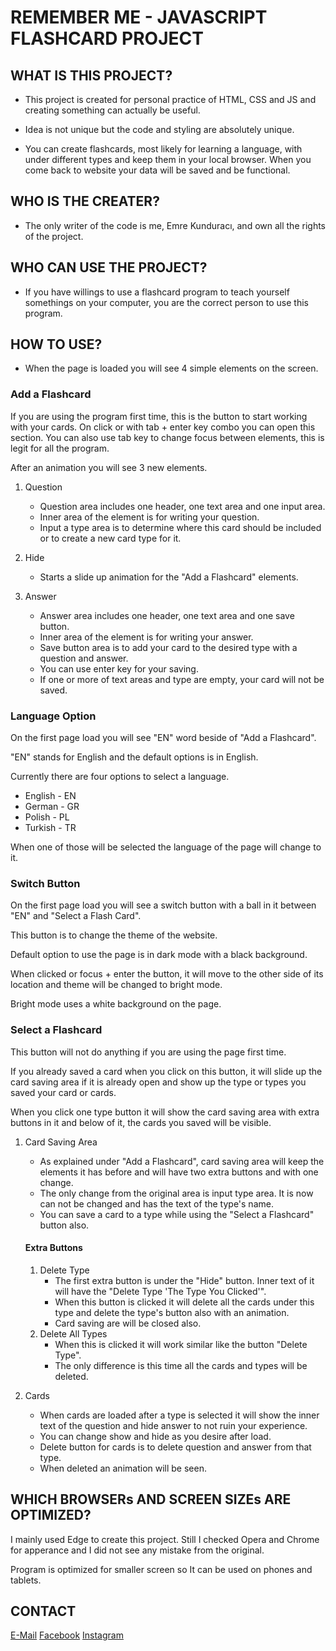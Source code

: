 # REMEMBER ME - JAVASCRIPT FLASHCARD PROJECT

## WHAT IS THIS PROJECT? 

- This project is created for personal practice of HTML, CSS and JS and creating something can actually be useful.

- Idea is not unique but the code and styling are absolutely unique.

- You can create flashcards, most likely for learning a language, with under different types and keep them in your local browser. When you come back to website your data will be saved and be functional.

## WHO IS THE CREATER?

- The only writer of the code is me, Emre Kunduracı, and own all the rights of the project.

## WHO CAN USE THE PROJECT?

- If you have willings to use a flashcard program to teach yourself somethings on your computer, you are the correct person to use this program.

## HOW TO USE?

- When the page is loaded you will see 4 simple elements on the screen.

### Add a Flashcard

If you are using the program first time, this is the button to start working with your cards. On click or with tab + enter key combo you can open this section. You can also use tab key to change focus between elements, this is legit for all the program.

After an animation you will see 3 new elements.

1. Question
    - Question area includes one header, one text area and one input area.
    - Inner area of the element is for writing your question.
    - Input a type area is to determine where this card should be included or to create a new card type for it.

2. Hide
    - Starts a slide up animation for the "Add a Flashcard" elements.

3. Answer
    - Answer area includes one header, one text area and one save button.
    - Inner area of the element is for writing your answer.
    - Save button area is to add your card to the desired type with a question and answer.
    - You can use enter key for your saving.
    - If one or more of text areas and type are empty, your card will not be saved.

### Language Option

On the first page load you will see "EN" word beside of "Add a Flashcard".

"EN" stands for English and the default options is in English.

Currently there are four options to select a language.
- English - EN
- German - GR
- Polish - PL
- Turkish - TR

When one of those will be selected the language of the page will change to it.

### Switch Button

On the first page load you will see a switch button with a ball in it between "EN" and "Select a Flash Card".

This button is to change the theme of the website.

Default option to use the page is in dark mode with a black background.

When clicked or focus + enter the button, it will move to the other side of its location and theme will be changed to bright mode.

Bright mode uses a white background on the page.

### Select a Flashcard
    
This button will not do anything if you are using the page first time.

If you already saved a card when you click on this button, it will slide up the card saving area if it is already open and show up the type or types you saved your card or cards.

When you click one type button it will show the card saving area with extra buttons in it and below of it, the cards you saved will be visible.
        
1. Card Saving Area

    - As explained under "Add a Flashcard", card saving area will keep the elements it has before and will have two extra buttons and with one change.
    - The only change from the original area is input type area. It is now can not be changed and has the text of the type's name.
    - You can save a card to a type while using the "Select a Flashcard" button also.

    #### Extra Buttons

    1. Delete Type
        - The first extra button is under the "Hide" button. Inner text of it will have the "Delete Type 'The Type You Clicked'".
        - When this button is clicked it will delete all the cards under this type and delete the type's button also with an animation.
        - Card saving are will be closed also.
    2. Delete All Types
        - When this is clicked it will work similar like the button "Delete Type".
        - The only difference is this time all the cards and types will be deleted.

2. Cards              

    - When cards are loaded after a type is selected it will show the inner text of the question and hide answer to not ruin your experience.
    - You can change show and hide as you desire after load.
    - Delete button for cards is to delete question and answer from that type.
    - When deleted an animation will be seen.  

## WHICH BROWSERs AND SCREEN SIZEs ARE OPTIMIZED?

I mainly used Edge to create this project. Still I checked Opera and Chrome for apperance and I did not see any mistake from the original.

Program is optimized for smaller screen so It can be used on phones and tablets.

## CONTACT

[E-Mail](mailto:kunduraci2@gmail.com)
[Facebook](https://www.facebook.com/cptemre95/)
[Instagram](https://www.instagram.com/cptemre95/?hl=tr)